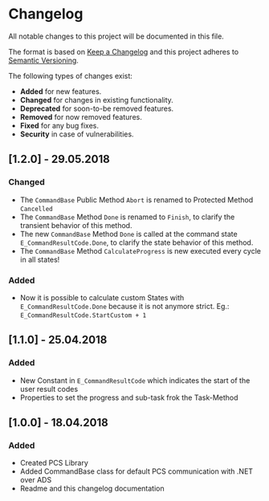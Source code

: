 # Changelog
All notable changes to this project will be documented in this file.

The format is based on [Keep a Changelog](http://keepachangelog.com/en/1.0.0/)
and this project adheres to [Semantic Versioning](http://semver.org/spec/v2.0.0.html).

The following types of changes exist:
- **Added** for new features.
- **Changed** for changes in existing functionality.
- **Deprecated** for soon-to-be removed features.
- **Removed** for now removed features.
- **Fixed** for any bug fixes.
- **Security** in case of vulnerabilities.

## [1.2.0] - 29.05.2018
### Changed
- The `CommandBase` Public Method `Abort` is renamed to Protected Method `Cancelled`
- The `CommandBase` Method `Done` is renamed to `Finish`, to clarify the transient behavior of this method.
- The new `CommandBase` Method `Done` is called at the command state `E_CommandResultCode.Done`, to clarify the state behavior of this method.
- The `CommandBase` Method `CalculateProgress` is new executed every cycle in all states!

### Added
- Now it is possible to calculate custom States with `E_CommandResultCode.Done` because it is not anymore strict. Eg.: `E_CommandResultCode.StartCustom + 1`

## [1.1.0] - 25.04.2018
### Added
- New Constant in `E_CommandResultCode` which indicates the start of the user result codes
- Properties to set the progress and sub-task frok the Task-Method

## [1.0.0] - 18.04.2018
### Added
- Created PCS Library
- Added CommandBase class for default PCS communication with .NET over ADS
- Readme and this changelog documentation
